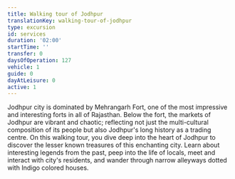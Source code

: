 ```yaml
---
title: Walking tour of Jodhpur
translationKey: walking-tour-of-jodhpur
type: excursion
id: services
duration: '02:00'
startTime: ''
transfer: 0
daysOfOperation: 127
vehicle: 1
guide: 0
dayAtLeisure: 0
active: 1
---
```

Jodhpur city is dominated by Mehrangarh Fort, one of  the most impressive and interesting forts in all of Rajasthan. Below the fort, the markets of Jodhpur are vibrant and chaotic; reflecting not just the multi-cultural composition of its people but also Jodhpur's long history as a trading centre.    On this walking tour, you dive deep into the heart of Jodhpur to discover the lesser known treasures of this enchanting city. Learn about interesting legends from the past, peep into the life of locals, meet and interact with city's residents, and wander through narrow alleyways dotted with Indigo colored houses.  